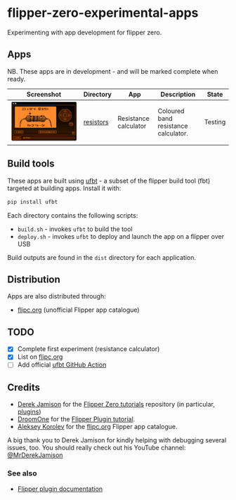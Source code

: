# flipper-zero-experimental-apps

Experimenting with app development for flipper zero.

## Apps

NB. These apps are in development - and will be marked complete when ready.

| Screenshot | Directory | App | Description | State |
|---|-|-|-|-|
| ![Screenshot of the resistance calculator in action](resistors/screenshots/2023-04-26%20resistor%20view.png) | [resistors](resistors/) | Resistance calculator | Coloured band resistance calculator. | Testing |

## Build tools

These apps are built using [ufbt](https://pypi.org/project/ufbt/) - a subset of the flipper build tool (fbt) targeted at building apps. Install it with:

```bash
pip install ufbt
```

Each directory contains the following scripts:

* `build.sh` - invokes `ufbt` to build the tool
* `deploy.sh` - invokes `ufbt` to deploy and launch the app on a flipper over USB

Build outputs are found in the `dist` directory for each application.

## Distribution

Apps are also distributed through:

* [flipc.org](https://flipc.org/) (unofficial Flipper app catalogue)

## TODO

- [x] Complete first experiment (resistance calculator)
- [x] List on [flipc.org](https://flipc.org/)
- [ ] Add official [ufbt GitHub Action](https://github.com/marketplace/actions/build-flipper-application-package-fap)

## Credits

* [Derek Jamison](https://github.com/jamisonderek) for the [Flipper Zero tutorials](https://github.com/jamisonderek/flipper-zero-tutorials) repository (in particular, [plugins](https://github.com/jamisonderek/flipper-zero-tutorials/tree/main/plugins))
* [DroomOne](https://github.com/DroomOne) for the [Flipper Plugin tutorial](https://github.com/DroomOne/Flipper-Plugin-Tutorial).
* [Aleksey Korolev](https://github.com/playmean) for the [flipc.org](https://flipc.org/) Flipper app catalogue.

A big thank you to Derek Jamison for kindly helping with debugging several issues, too. You should really check out his YouTube channel: [@MrDerekJamison](https://www.youtube.com/@MrDerekJamison)

### See also

* [Flipper plugin documentation](https://github.com/flipperdevices/flipperzero-firmware/tree/dev/documentation)
